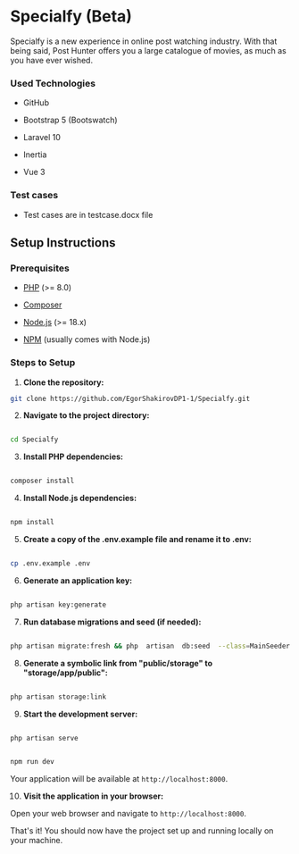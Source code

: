# Specialfy (Beta)
Specialfy is a new experience in online post watching industry. With that being said, Post Hunter offers you a large catalogue of movies, as much as you have ever wished.

  

### Used Technologies

  

- GitHub

- Bootstrap 5 (Bootswatch)

- Laravel 10

- Inertia

- Vue 3

  

### Test cases

  

- Test cases are in testcase.docx file

  

## Setup Instructions

  

### Prerequisites

- [PHP](https://www.php.net/) (>= 8.0)

- [Composer](https://getcomposer.org/)

- [Node.js](https://nodejs.org/) (>= 18.x)

- [NPM](https://www.npmjs.com/) (usually comes with Node.js)

  

### Steps to Setup



1.  **Clone the repository:**

  
  ```bash
  git clone https://github.com/EgorShakirovDP1-1/Specialfy.git
  ```


  

2.  **Navigate to the project directory:**

```bash

cd Specialfy

```

  

3.  **Install PHP dependencies:**

  

```bash

composer install

```

  

4.  **Install Node.js dependencies:**

  

```bash

npm install

```

  

5.  **Create a copy of the .env.example file and rename it to .env:**

  

```bash

cp .env.example .env

```

  

6.  **Generate an application key:**

  

```bash

php artisan key:generate

```

  

7.  **Run database migrations and seed (if needed):**

  

```bash

php artisan migrate:fresh && php  artisan  db:seed  --class=MainSeeder

```

  

8.  **Generate a symbolic link from "public/storage" to "storage/app/public":**

  

```bash

php artisan storage:link

```

  



  



  



  

9.  **Start the development server:**

  

```bash

php artisan serve

```

  



  

```bash

npm run dev

```

  

Your application will be available at `http://localhost:8000`.

  

10.  **Visit the application in your browser:**

  

Open your web browser and navigate to `http://localhost:8000`.

  

That's it! You should now have the project set up and running locally on your machine.
